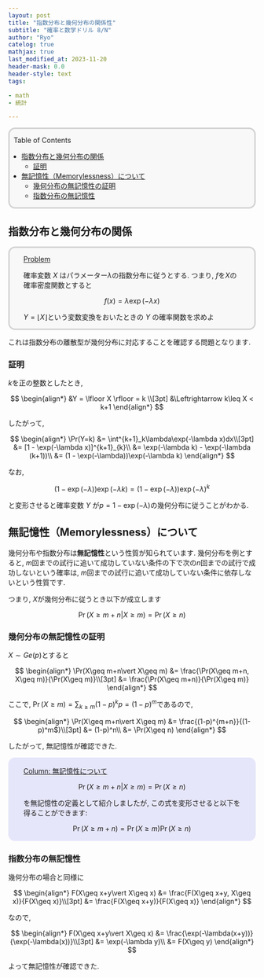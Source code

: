```yaml
---
layout: post
title: "指数分布と幾何分布の関係性"
subtitle: "確率と数学ドリル 8/N"
author: "Ryo"
catelog: true
mathjax: true
last_modified_at: 2023-11-20
header-mask: 0.0
header-style: text
tags:

- math
- 統計

---
```


<div style='border-radius: 1em; border-style:solid; border-color:#D3D3D3; background-color:#F8F8F8'>

<p class="h4">&nbsp;&nbsp;Table of Contents</p>

<!-- START doctoc generated TOC please keep comment here to allow auto update -->
<!-- DON'T EDIT THIS SECTION, INSTEAD RE-RUN doctoc TO UPDATE -->

- [指数分布と幾何分布の関係](#%E6%8C%87%E6%95%B0%E5%88%86%E5%B8%83%E3%81%A8%E5%B9%BE%E4%BD%95%E5%88%86%E5%B8%83%E3%81%AE%E9%96%A2%E4%BF%82)
  - [証明](#%E8%A8%BC%E6%98%8E)
- [無記憶性（Memorylessness）について](#%E7%84%A1%E8%A8%98%E6%86%B6%E6%80%A7memorylessness%E3%81%AB%E3%81%A4%E3%81%84%E3%81%A6)
  - [幾何分布の無記憶性の証明](#%E5%B9%BE%E4%BD%95%E5%88%86%E5%B8%83%E3%81%AE%E7%84%A1%E8%A8%98%E6%86%B6%E6%80%A7%E3%81%AE%E8%A8%BC%E6%98%8E)
  - [指数分布の無記憶性](#%E6%8C%87%E6%95%B0%E5%88%86%E5%B8%83%E3%81%AE%E7%84%A1%E8%A8%98%E6%86%B6%E6%80%A7)

<!-- END doctoc generated TOC please keep comment here to allow auto update -->


</div>

## 指数分布と幾何分布の関係

<div style='padding-left: 2em; padding-right: 2em; border-radius: 1em; border-style:solid; border-color:#D3D3D3; background-color:#F8F8F8'>
<p class="h4"><ins>Problem</ins></p>

確率変数 $X$ はパラメーター$\lambda$の指数分布に従うとする. つまり, $f$を$X$の確率密度関数とすると

$$
f(x) = \lambda\exp(-\lambda x)
$$

$Y = \lfloor X \rfloor$という変数変換をおいたときの $Y$ の確率関数を求めよ

</div>

これは指数分布の離散型が幾何分布に対応することを確認する問題となります.

### 証明

$k$を正の整数としたとき,

$$
\begin{align*}
&Y = \lfloor X \rfloor = k \\[3pt]
&\Leftrightarrow k\leq X < k+1
\end{align*}
$$

したがって,

<div class="math display" style="overflow: auto">
$$
\begin{align*}
\Pr(Y=k) &= \int^{k+1}_k\lambda\exp(-\lambda x)dx\\[3pt]
         &= [1 - \exp(-\lambda x)]^{k+1}_{k}\\
         &= \exp(-\lambda k) - \exp(-\lambda (k+1))\\
         &= (1 - \exp(-\lambda))\exp(-\lambda k)
\end{align*}
$$
</div>

なお, 

$$
(1 - \exp(-\lambda))\exp(-\lambda k) = (1 - \exp(-\lambda))\exp(-\lambda)^k
$$

と変形させると確率変数 $Y$ が$p=1 - \exp(-\lambda)$の幾何分布に従うことがわかる.

## 無記憶性（Memorylessness）について

幾何分布や指数分布は**無記憶性**という性質が知られています. 幾何分布を例とすると, 
$m$回までの試行に追いて成功していない条件の下で次の$n$回までの試行で成功しないという確率は,
$m$回までの試行に追いて成功していない条件に依存しないという性質です. 

つまり, $X$が幾何分布に従うとき以下が成立します

$$
\Pr(X\geq m+n\vert X\geq m) = \Pr(X\geq n)
$$

### 幾何分布の無記憶性の証明

$X \sim Ge(p)$とすると

<div class="math display" style="overflow: auto">
$$
\begin{align*}
\Pr(X\geq m+n\vert X\geq m) &= \frac{\Pr(X\geq m+n, X\geq m)}{\Pr(X\geq m)}\\[3pt]
                            &= \frac{\Pr(X\geq m+n)}{\Pr(X\geq m)}
\end{align*}
$$
</div>

ここで, $\Pr(X\geq m)=\sum_{k\geq m}(1-p)^kp=(1-p)^m$であるので,

<div class="math display" style="overflow: auto">
$$
\begin{align*}
\Pr(X\geq m+n\vert X\geq m) &= \frac{(1-p)^{m+n}}{(1-p)^m$}\\[3pt]
                            &= (1-p)^n\\
                            &= \Pr(X\geq n)
\end{align*}
$$
</div>

したがって, 無記憶性が確認できた.

<div style='padding-left: 2em; padding-right: 2em; border-radius: 1em; border-style:solid; border-color:#e6e6fa; background-color:#e6e6fa'>
<p class="h4"><ins>Column: 無記憶性について</ins></p>

$$
\Pr(X\geq m+n\vert X\geq m) = \Pr(X\geq n)
$$

を無記憶性の定義として紹介しましたが, この式を変形させると以下を得ることができます:

$$
\Pr(X\geq m+n) = \Pr(X\geq m)\Pr(X\geq n)
$$

</div>

### 指数分布の無記憶性

幾何分布の場合と同様に

<div class="math display" style="overflow: auto">
$$
\begin{align*}
F(X\geq x+y\vert X\geq x) &= \frac{F(X\geq x+y, X\geq x)}{F(X\geq x)}\\[3pt]
                            &= \frac{F(X\geq x+y)}{F(X\geq x)}
\end{align*}
$$
</div>

なので, 

<div class="math display" style="overflow: auto">
$$
\begin{align*}
F(X\geq x+y\vert X\geq x) &= \frac{\exp(-\lambda(x+y))}{\exp(-\lambda(x))}\\[3pt]
                          &= \exp(-\lambda y)\\
                          &= F(X\geq y)
\end{align*}
$$
</div>

よって無記憶性が確認できた.
